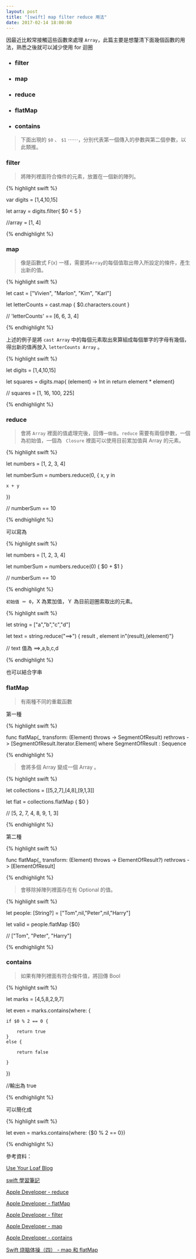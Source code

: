 ```yaml
---
layout: post
title: "[swift] map filter reduce 用法"
date: 2017-02-14 18:00:00
---
```


因最近比較常接觸這些函數來處理 `Array`，此篇主要是想釐清下面幾個函數的用法，熟悉之後就可以減少使用 for 迴圈

* ### filter

* ### map

* ### reduce

* ### flatMap

* ### contains

> 下面出現的 `$0` 、 `$1` ⋯⋯，分別代表第一個傳入的參數與第二個參數，以此類推。

### filter

> 將陣列裡面符合條件的元素，放置在一個新的陣列。

{% highlight swift %}

var digits = [1,4,10,15]

let array = digits.filter{ $0 < 5 }

//array = [1, 4]

{% endhighlight %}


### map

> 像是函數式 F(x) 一樣，需要將`Array`的每個值取出帶入所設定的條件，產生出新的值。

{% highlight swift %}

let cast = ["Vivien", "Marlon", "Kim", "Karl"]

let letterCounts = cast.map { $0.characters.count }

// 'letterCounts' == [6, 6, 3, 4]

{% endhighlight %}

上述的例子是將 `cast Array` 中的每個元素取出來算組成每個單字的字母有幾個，得出新的值再放入 `letterCounts Array` 。

{% highlight swift %}

let digits = [1,4,10,15]

let squares = digits.map{ (element) -> Int in return element * element}

// squares = [1, 16, 100, 225]

{% endhighlight %}

### reduce

> 會將 `Array` 裡面的值處理完後，回傳`一個值`。`reduce` 需要有兩個參數，一個為初始值，一個為 ` Closure` 裡面可以使用目前累加值與 Array 的元素。

{% highlight swift %}

let numbers = [1, 2, 3, 4]

let numberSum = numbers.reduce(0, { x, y in

    x + y

})

// numberSum == 10

{% endhighlight %}

可以寫為

{% highlight swift %}

let numbers = [1, 2, 3, 4]

let numberSum = numbers.reduce(0) { $0 + $1 }

// numberSum == 10

{% endhighlight %}

`初始值 ＝ 0`，X  為累加值，Ｙ 為目前迴圈索取出的元素。

{% highlight swift %}

let string = ["a","b","c","d"]

let text = string.reduce("==>") { result , element  in"\(result),\(element)"}

// text 值為 ==>,a,b,c,d

{% endhighlight %}

也可以結合字串

### flatMap

> 有兩種不同的重載函數

第一種

{% highlight swift %}

func flatMap<SegmentOfResult>(_ transform: (Element) throws -> SegmentOfResult) rethrows -> [SegmentOfResult.Iterator.Element] where SegmentOfResult : Sequence

{% endhighlight %}

> 會將多個 Array 變成一個 Array 。

{% highlight swift %}

let collections = [[5,2,7],[4,8],[9,1,3]]

let flat = collections.flatMap { $0 }

// [5, 2, 7, 4, 8, 9, 1, 3]

{% endhighlight %}

第二種

{% highlight swift %}

func flatMap<ElementOfResult>(_ transform: (Element) throws -> ElementOfResult?) rethrows -> [ElementOfResult]

{% endhighlight %}

> 會移除掉陣列裡面存在有 Optional 的值。

{% highlight swift %}

let people: [String?] = ["Tom",nil,"Peter",nil,"Harry"]

let valid = people.flatMap {$0}

// ["Tom", "Peter", "Harry"]

{% endhighlight %}

### contains

> 如果有陣列裡面有符合條件值，將回傳 Bool

{% highlight swift %}

let marks = [4,5,8,2,9,7]

let even = marks.contains(where: {

    if $0 % 2 == 0 {
        
        return true
    }
    else {
     
        return false
        
    }
})

//輸出為 true

{% endhighlight %}

可以簡化成

{% highlight swift %}

let even = marks.contains(where: {$0 % 2 == 0})

{% endhighlight %}

參考資料：

[Use Your Loaf Blog](http://useyourloaf.com/blog/swift-guide-to-map-filter-reduce/)

[swift 學習筆記](https://hugolu.gitbooks.io/learn-swift/content/Advanced/HighOrderFunctions.html)

[Apple Developer - reduce](https://developer.apple.com/reference/swift/array/2298686-reduce)

[Apple Developer - flatMap](https://developer.apple.com/reference/swift/unsafebufferpointer/1688503-flatmap)

[Apple Developer - filter](https://developer.apple.com/reference/swift/array/1688383-filter)

[Apple Developer - map](https://developer.apple.com/reference/swift/array/1688519-map)

[Apple Developer - contains](https://developer.apple.com/reference/swift/anysequence/2295926-contains)

[Swift 烧脑体操（四） - map 和 flatMap](http://www.infoq.com/cn/articles/swift-brain-gym-map-and-flatmap)
